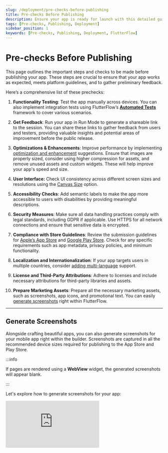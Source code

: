 ```yaml
---
slug: /deployment/pre-checks-before-publishing
title: Pre-checks Before Publishing
description: Ensure your app is ready for launch with this detailed guide on essential pre-publishing checks.
tags: [Pre-checks, Publishing, Deployment]
sidebar_position: 1
keywords: [Pre-checks, Publishing, Deployment, FlutterFlow]
---
```


# Pre-checks Before Publishing

This page outlines the important steps and checks to be made before publishing your app. These steps are crucial to ensure that your app works as expected, meets platform guidelines, and to gather preliminary feedback.

Here’s a comprehensive list of these prechecks:

1. **Functionality Testing**: Test the app manually across devices. You can also implement integration tests using FlutterFlow’s [**Automated Tests**](../testing/automated-tests.md) framework to cover various scenarios.

2. **Get Feedback**: Run your app in Run Mode to generate a shareable link to the session. You can share these links to gather feedback from users and testers, providing valuable insights and potential areas of improvement before the public release.
3. **Optimizations & Enhancements**: Improve performance by implementing [optimization and enhancement](../../intro/ff-ui/toolbar.md#project-suggestions) suggestions. Ensure that images are properly sized, consider using higher compression for assets, and remove unused assets and custom widgets. These will help improve your app's speed and size.
4. **User Interface:** Check UI consistency across different screen sizes and resolutions using the [Canvas Size](../../intro/ff-ui/canvas.md) option.
5. **Accessibility Checks**: Add semantic labels to make the app more accessible to users with disabilities by providing meaningful descriptions.
6. **Security Measures**: Make sure all data handling practices comply with legal standards, including GDPR if applicable. Use HTTPS for all network connections and ensure that sensitive data is encrypted.
7. **Compliance with Store Guidelines**: Review the submission guidelines for [Apple’s App Store](https://developer.apple.com/app-store/review/guidelines/) and [Google Play Store](https://play.google/developer-content-policy/). Check for any specific requirements such as app metadata, privacy policies, and minimum functionality.
8. **Localization and Internationalization**: If your app targets users in multiple countries, consider [adding multi-language](../../ff-concepts/localization-accessibility/localization.md) support.
9. **License and Third-Party Attributions**: Adhere to licenses and include necessary attributions for third-party libraries and assets.
10. **Prepare Marketing Assets**: Prepare all the necessary marketing assets, such as screenshots, app icons, and promotional text. You can easily [generate screenshots](../publishing/pre-checks-publishing.md#generate-screenshots) right within FlutterFlow.

---

## Generate Screenshots

Alongside crafting beautiful apps, you can also generate screenshots for your mobile app right within the builder. Screenshots are captured in all the recommended device sizes required for publishing to the App Store and Play Store.

:::info

If pages are rendered using a **WebView** widget, the generated screenshots will appear blank.

:::

Let's explore how to generate screenshots for your app:

<div style={{
    position: 'relative',
    paddingBottom: 'calc(56.67989417989418% + 41px)', // Keeps the aspect ratio and additional padding
    height: 0,
    width: '100%'
}}>
    <iframe 
        src="https://demo.arcade.software/PgdOhHS8UBVdVTrem2Fy?embed&show_copy_link=true"
        title="Sharing a Project with a User"
        style={{
            position: 'absolute',
            top: 0,
            left: 0,
            width: '100%',
            height: '100%',
            colorScheme: 'light'
        }}
        frameborder="0"
        loading="lazy"
        webkitAllowFullScreen
        mozAllowFullScreen
        allowFullScreen
        allow="clipboard-write">
    </iframe>
</div>